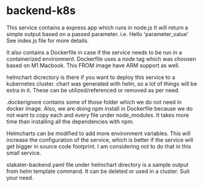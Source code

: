 # backend-k8s

This service contains a express app which runs in node.js
It will return a simple output based on a passed parameter. i.e. Hello 'parameter_value'
See index.js file for more details.

It also contains a Dockerfile in case if the service needs to be run in a containerized environment.
Dockerfile uses a node tag which was choosen based on M1 Macbook. This FROM image have ARM support as well.

helmchart dicrectory is there if you want to deploy this service to a kubernetes cluster.
chart was generated with helm, so a lot of things will be extra in it. These can be utilized/referenced or removed as per need.

.dockerignore contains some of those folder which we do not need in docker image.
Also, we are doing npm install in Dockerfile because we do not want to copy each and every file under node_modules. It takes more time than installing all the dependencies with npm.


Helmcharts can be modified to add more environment variables. This will increase the configuration of the service, which is better if the service will get bigger in source code footprint. I am considering not to do that in this small service.


stakater-backend.yaml file under helmchart directory is a sample output from helm template command. It can be deleted or used in a cluster. Suit your need.